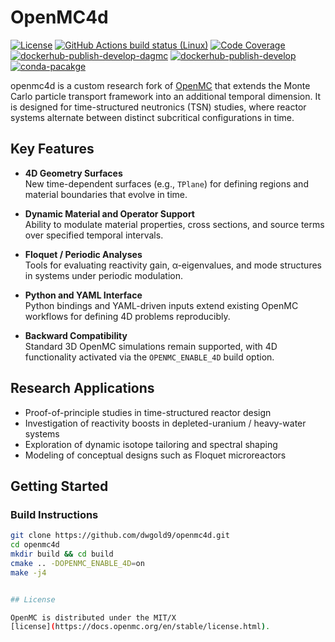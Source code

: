 # OpenMC4d

[![License](https://img.shields.io/badge/license-MIT-green)](https://docs.openmc.org/en/latest/license.html)
[![GitHub Actions build status (Linux)](https://github.com/openmc-dev/openmc/actions/workflows/ci.yml/badge.svg?branch=develop)](https://github.com/openmc-dev/openmc/actions/workflows/ci.yml)
[![Code Coverage](https://coveralls.io/repos/github/openmc-dev/openmc/badge.svg?branch=develop)](https://coveralls.io/github/openmc-dev/openmc?branch=develop)
[![dockerhub-publish-develop-dagmc](https://github.com/openmc-dev/openmc/workflows/dockerhub-publish-develop-dagmc/badge.svg)](https://github.com/openmc-dev/openmc/actions?query=workflow%3Adockerhub-publish-develop-dagmc)
[![dockerhub-publish-develop](https://github.com/openmc-dev/openmc/workflows/dockerhub-publish-develop/badge.svg)](https://github.com/openmc-dev/openmc/actions?query=workflow%3Adockerhub-publish-develop)
[![conda-pacakge](https://anaconda.org/conda-forge/openmc/badges/version.svg)](https://anaconda.org/conda-forge/openmc)

openmc4d is a custom research fork of [OpenMC](https://github.com/openmc-dev/openmc) that extends the Monte Carlo particle transport framework into an additional temporal dimension. It is designed for time-structured neutronics (TSN) studies, where reactor systems alternate between distinct subcritical configurations in time.

## Key Features

- **4D Geometry Surfaces**  
  New time-dependent surfaces (e.g., `TPlane`) for defining regions and material boundaries that evolve in time.  

- **Dynamic Material and Operator Support**  
  Ability to modulate material properties, cross sections, and source terms over specified temporal intervals.  

- **Floquet / Periodic Analyses**  
  Tools for evaluating reactivity gain, α-eigenvalues, and mode structures in systems under periodic modulation.  

- **Python and YAML Interface**  
  Python bindings and YAML-driven inputs extend existing OpenMC workflows for defining 4D problems reproducibly.  

- **Backward Compatibility**  
  Standard 3D OpenMC simulations remain supported, with 4D functionality activated via the `OPENMC_ENABLE_4D` build option.  

## Research Applications

- Proof-of-principle studies in time-structured reactor design 
- Investigation of reactivity boosts in depleted-uranium / heavy-water systems  
- Exploration of dynamic isotope tailoring and spectral shaping  
- Modeling of conceptual designs such as Floquet microreactors  

## Getting Started

### Build Instructions

```bash
git clone https://github.com/dwgold9/openmc4d.git
cd openmc4d
mkdir build && cd build
cmake .. -DOPENMC_ENABLE_4D=on
make -j4


## License

OpenMC is distributed under the MIT/X
[license](https://docs.openmc.org/en/stable/license.html).
